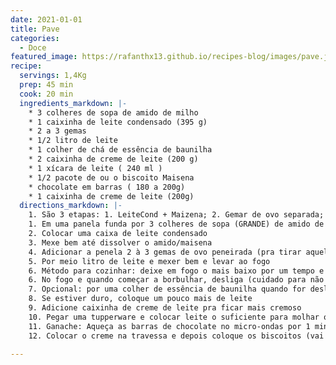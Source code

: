 ```yaml
---
date: 2021-01-01
title: Pave
categories:
  - Doce
featured_image: https://rafanthx13.github.io/recipes-blog/images/pave.jpg
recipe:
  servings: 1,4Kg
  prep: 45 min
  cook: 20 min
  ingredients_markdown: |-
    * 3 colheres de sopa de amido de milho
    * 1 caixinha de leite condensado (395 g)
    * 2 a 3 gemas
    * 1/2 litro de leite
    * 1 colher de chá de essência de baunilha
    * 2 caixinha de creme de leite (200 g)
    * 1 xícara de leite ( 240 ml )
    * 1/2 pacote de ou o biscoito Maisena
    * chocolate em barras ( 180 a 200g)
    * 1 caixinha de creme de leite (200g)
  directions_markdown: |-
    1. São 3 etapas: 1. LeiteCond + Maizena; 2. Gemar de ovo separada; 3. cozinhar; 4. Preparar biscoitos com leite; 5. Preraprr cocholcate com creme de leite; 6. Montar: creme + biscoitos + calda; 7. Lavar tudo
    1. Em uma panela funda por 3 colheres de sopa (GRANDE) de amido de milho/maisena
    2. Colocar uma caixa de leite condensado
    3. Mexe bem até dissolver o amido/maisena
    4. Adicionar a penela 2 à 3 gemas de ovo peneirada (pra tirar aquela coisa)
    5. Por meio litro de leite e mexer bem e levar ao fogo
    6. Método para cozinhar: deixe em fogo o mais baixo por um tempo e enquanto isso vá arrumando as coisas (o que bagunçou e o que vao fazer depois); Vá mexendo de pouquinho e m poquinho par anao grudar nada embaixo; Quando já considerar ser o suficiente ponha o fogo de baixo para médio e vá mexendo sem parar, em forma de espiral abrindo e diminuindo o círculo para que nada grude embaixo; Quando estiver mudadndo de textur,a ponha para fogo alto e continue mexendo sem parar,, deverá deixar absorvendo bastante calor; Vá mexendo a panela pra ver se está no ponto brigadeiro (desgruda da panela); Se estiver desligue
    6. No fogo e quando começar a borbulhar, desliga (cuidado para não queimar e para não raspar essa parte queimada para o creme)
    7. Opcional: por uma colher de essência de baunilha quando for desligar do fogo
    8. Se estiver duro, coloque um pouco mais de leite
    9. Adicione caixinha de creme de leite pra ficar mais cremoso
    10. Pegar uma tupperware e colocar leite o suficiente para molhar o biscoito *Montar*
    11. Ganache: Aqueça as barras de chocolate no micro-ondas por 1 minuto e depois mexa ela pra soltar. Adicionae uma caixa de creme de leite e misture
    12. Colocar o creme na travessa e depois coloque os biscoitos (vai primeiro o creme e depois o biscoito) e finalize com a ganache

---
```



